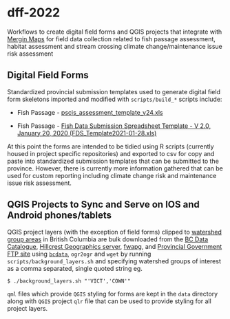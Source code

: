 # dff-2022

Workflows to create digital field forms and QGIS projects that integrate with [Mergin Maps](https://merginmaps.com/?gclid=Cj0KCQjwnvOaBhDTARIsAJf8eVPAtSEg0pF915dFv6b4kge16gvwTRnX75S0gEB4Xj2wRZevorN3n3EaAhSrEALw_wcB) for field data collection related to fish passage assessment, habitat assessment and stream crossing climate change/maintenance issue risk assessment

## Digital Field Forms

Standardized provincial submission templates used to generate digital field form skeletons imported and modified with `scripts/build_*` scripts include:

-   Fish Passage - [pscis_assessment_template_v24.xls](https://www2.gov.bc.ca/gov/content/environment/plants-animals-ecosystems/fish/aquatic-habitat-management/fish-passage/fish-passage-technical/assessment-projects)

-   Fish Passage - [Fish Data Submission Spreadsheet Template - V 2.0, January 20, 2020 (FDS_Template2021-01-28.xls)](https://www2.gov.bc.ca/gov/content/environment/plants-animals-ecosystems/fish/fish-and-fish-habitat-data-information/fish-data-submission/submit-fish-data#submitfish)

At this point the forms are intended to be tidied using R scripts (currently housed in project specific repositories) and exported to csv for copy and paste into standardized submission templates that can be submitted to the province. However, there is currently more information gathered that can be used for custom reporting including climate change risk and maintenance issue risk assessment.

## QGIS Projects to Sync and Serve on IOS and Android phones/tablets

QGIS project layers (with the exception of field forms) clipped to [watershed group areas](https://catalogue.data.gov.bc.ca/dataset/freshwater-atlas-watershed-groups) in British Columbia are bulk downloaded from the [BC Data Catalogue](https://catalogue.data.gov.bc.ca/dataset?download_audience=Public), [Hillcrest Geographics server](https://www.hillcrestgeo.ca/outgoing/fishpassage/data/bcfishpass/outputs/), [fwapg](https://features.hillcrestgeo.ca/fwa/), and [Provincial Government FTP site](https://www2.gov.bc.ca/gov/content/data/geographic-data-services/topographic-data/roads) using [`bcdata`](https://github.com/smnorris/bcdata), `ogr2ogr` and `wget` by running `scripts/background_layers.sh` and specifying watershed groups of interest as a comma separated, single quoted string eg.

`$ ./background_layers.sh "'VICT','COWN'"`

`qml` files which provide `QGIS` styling for forms are kept in the `data` directory along with `QGIS` project `qlr` file that can be used to provide styling for all project layers.
